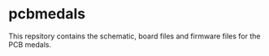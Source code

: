 # pcbmedals
This repsitory contains the schematic, board files and firmware files for the PCB medals.
